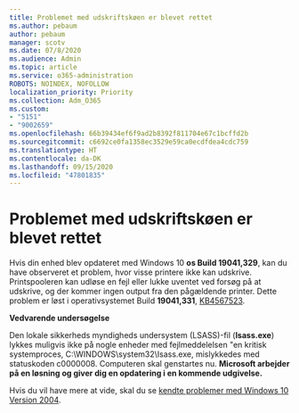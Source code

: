 ```yaml
---
title: Problemet med udskriftskøen er blevet rettet
ms.author: pebaum
author: pebaum
manager: scotv
ms.date: 07/8/2020
ms.audience: Admin
ms.topic: article
ms.service: o365-administration
ROBOTS: NOINDEX, NOFOLLOW
localization_priority: Priority
ms.collection: Adm_O365
ms.custom:
- "5151"
- "9002659"
ms.openlocfilehash: 66b39434ef6f9ad2b8392f811704e67c1bcffd2b
ms.sourcegitcommit: c6692ce0fa1358ec3529e59ca0ecdfdea4cdc759
ms.translationtype: HT
ms.contentlocale: da-DK
ms.lasthandoff: 09/15/2020
ms.locfileid: "47801835"
---
```

# <a name="print-spooler-issue-is-resolved"></a>Problemet med udskriftskøen er blevet rettet

Hvis din enhed blev opdateret med Windows 10  **os Build 19041,329**, kan du have observeret et problem, hvor visse printere ikke kan udskrive. Printspooleren kan udløse en fejl eller lukke uventet ved forsøg på at udskrive, og der kommer ingen output fra den pågældende printer. Dette problem er løst i operativsystemet Build  **19041,331**, [KB4567523](https://support.microsoft.com/help/4567523/windows-10-update-kb4567523).  

**Vedvarende undersøgelse**

Den lokale sikkerheds myndigheds undersystem (LSASS)-fil (**Isass.exe**) lykkes muligvis ikke på nogle enheder med fejlmeddelelsen "en kritisk systemproces, C:\WINDOWS\system32\Isass.exe, mislykkedes med statuskoden c0000008. Computeren skal genstartes nu.  **Microsoft arbejder på en løsning og giver dig en opdatering i en kommende udgivelse.**

Hvis du vil have mere at vide, skal du se  [kendte problemer med Windows 10 Version 2004](https://docs.microsoft.com/windows/release-information/status-windows-10-2004#442msgdesc).